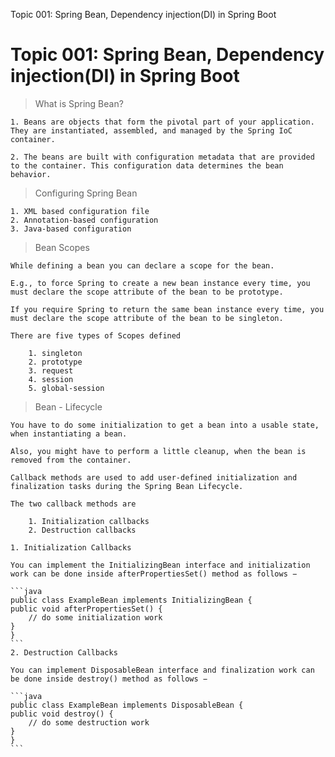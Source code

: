 Topic 001: Spring Bean, Dependency injection(DI) in Spring Boot

# Topic 001: Spring Bean, Dependency injection(DI) in Spring Boot

> What is Spring Bean?

    1. Beans are objects that form the pivotal part of your application. They are instantiated, assembled, and managed by the Spring IoC container.

    2. The beans are built with configuration metadata that are provided to the container. This configuration data determines the bean behavior.

> Configuring Spring Bean

    1. XML based configuration file
    2. Annotation-based configuration
    3. Java-based configuration

> Bean Scopes

    While defining a bean you can declare a scope for the bean.

    E.g., to force Spring to create a new bean instance every time, you must declare the scope attribute of the bean to be prototype.

    If you require Spring to return the same bean instance every time, you must declare the scope attribute of the bean to be singleton.

    There are five types of Scopes defined

        1. singleton
        2. prototype
        3. request
        4. session
        5. global-session

> Bean - Lifecycle

    You have to do some initialization to get a bean into a usable state, when instantiating a bean.

    Also, you might have to perform a little cleanup, when the bean is removed from the container.

    Callback methods are used to add user-defined initialization and finalization tasks during the Spring Bean Lifecycle.

    The two callback methods are

        1. Initialization callbacks
        2. Destruction callbacks

    1. Initialization Callbacks

    You can implement the InitializingBean interface and initialization work can be done inside afterPropertiesSet() method as follows −

    ```java
    public class ExampleBean implements InitializingBean {
    public void afterPropertiesSet() {
        // do some initialization work
    }
    }
    ```
    2. Destruction Callbacks

    You can implement DisposableBean interface and finalization work can be done inside destroy() method as follows −

    ```java
    public class ExampleBean implements DisposableBean {
    public void destroy() {
        // do some destruction work
    }
    }
    ```
